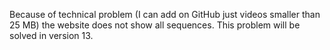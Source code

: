 Because of technical problem (I can add on GitHub just videos smaller than 25 MB) the website does not show all sequences. This problem will be solved in version 13.
